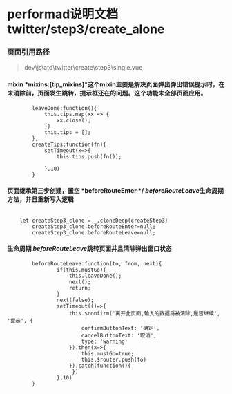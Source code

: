 # performad说明文档 twitter/step3/create_alone
### 页面引用路径 
> dev\js\atd\twitter\create\step3\single.vue
#### mixin *mixins:[tip_mixins]*这个mixin主要是解决页面弹出弹出错误提示时，在未消除前，页面发生跳转，提示框还在的问题。这个功能未全部页面应用。
```
        leaveDone:function(){
            this.tips.map(xx => {
                xx.close();
            })
            this.tips = [];
        },
        createTips:function(fn){
            setTimeout(x=>{
                this.tips.push(fn());

            },10)
        }

```


#### 页面继承第三步创建，置空 *beforeRouteEnter */ *beforeRouteLeave*生命周期方法，并且重新写入逻辑
```

    let createStep3_clone = _.cloneDeep(createStep3)
        createStep3_clone.beforeRouteEnter=null;
        createStep3_clone.beforeRouteLeave=null;
```


#### 生命周期 *beforeRouteLeave*跳转页面并且清除弹出窗口状态 
```
        beforeRouteLeave:function(to, from, next){
                if(this.mustGo){
                    this.leaveDone();
                    next();
                    return;
                }
                next(false);
                setTimeout(()=>{
                    this.$confirm('离开此页面,输入的数据将被清除,是否继续', '提示', {
                        confirmButtonText: '确定',
                        cancelButtonText: '取消',
                        type: 'warning'
                    }).then(x=>{
                        this.mustGo=true;
                        this.$router.push(to)
                    }).catch(function(){
                     })
                },10)
        }
```